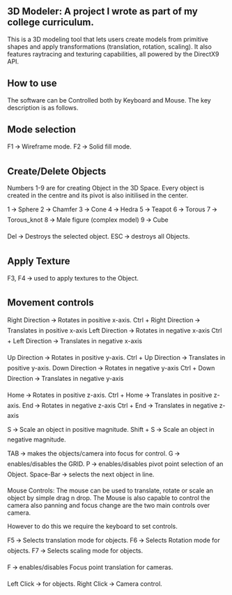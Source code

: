 3D Modeler: A project I wrote as part of my college curriculum.
-----------
This is a 3D modeling tool that lets users create models from primitive shapes and apply transformations (translation, rotation, scaling). It also features raytracing and texturing capabilities, all powered by the DirectX9 API.


How to use
-------------

The software can be Controlled both by Keyboard and Mouse.
The key description is as follows.

Mode selection
--------------
F1 🡪 Wireframe mode.
F2 🡪 Solid fill mode.


Create/Delete Objects
---------------------
Numbers 1-9 are for creating Object in the 3D Space. Every object is created in the centre and its pivot is also initilised in the center.

1 🡪 Sphere
2 🡪 Chamfer
3 🡪 Cone
4 🡪 Hedra
5 🡪 Teapot
6 🡪 Torous
7 🡪 Torous_knot
8 🡪 Male figure (complex model)
9 🡪 Cube

Del 🡪 Destroys the selected object.
ESC 🡪 destroys all Objects.

Apply Texture
-------------
F3, F4 🡪  used to apply textures to the Object.


Movement controls
-----------------
Right Direction 🡪 Rotates in positive x-axis.
Ctrl + Right Direction 🡪 Translates in positive x-axis
Left Direction 🡪 Rotates in negative x-axis
Ctrl + Left Direction 🡪 Translates in negative x-axis

Up Direction 🡪 Rotates in positive y-axis.
Ctrl + Up Direction 🡪 Translates in positive y-axis.
Down Direction 🡪 Rotates in negative y-axis
Ctrl + Down Direction 🡪 Translates in negative y-axis

Home 🡪 Rotates in positive z-axis.
Ctrl + Home 🡪 Translates in positive z-axis.
End 🡪 Rotates in negative z-axis
Ctrl + End 🡪 Translates in negative z-axis


S 🡪 Scale an object in positive magnitude.
Shift + S 🡪 Scale an object in negative magnitude.

TAB 🡪 makes the objects/camera into focus for control.
G 🡪 enables/disables the GRID.
P 🡪 enables/disables pivot point selection of an Object.
Space-Bar 🡪 selects the next object in line.

Mouse Controls:
The mouse can be used to translate, rotate or scale an object by simple drag n drop.
The Mouse is also capable to control the camera also panning and focus change are the two main controls over camera.

However to do this we require the keyboard to set controls.

F5 🡪 Selects translation mode for objects.
F6 🡪 Selects Rotation mode for objects.
F7 🡪 Selects scaling mode for objects.

F 🡪 enables/disables Focus point translation for cameras.

Left Click 🡪 for objects.
Right Click 🡪 Camera control.
